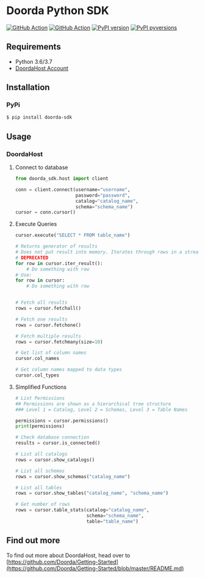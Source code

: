 # Doorda Python SDK
[![GitHub Action](https://github.com/doorda/doorda-python-sdk/workflows/Unit%20Tests/badge.svg)](https://github.com/Doorda/doorda-python-sdk/actions?query=workflow%3A%22Unit+Tests%22)
[![GitHub Action](https://github.com/doorda/doorda-python-sdk/workflows/Upload%20Python%20Package/badge.svg)](https://github.com/Doorda/doorda-python-sdk/actions?query=workflow%3A%22Upload+Python+Package%22)
[![PyPI version](https://badge.fury.io/py/doorda-sdk.svg)](https://badge.fury.io/py/doorda-sdk)
[![PyPI pyversions](https://img.shields.io/pypi/pyversions/doorda-sdk)](https://pypi.python.org/pypi/doorda-sdk/)

## Requirements

- Python 3.6/3.7
- [DoordaHost Account](https://doorda.com)

## Installation

### PyPi
```bash
$ pip install doorda-sdk
```

## Usage

### DoordaHost

1) Connect to database
    ```python
    from doorda_sdk.host import client

    conn = client.connect(username="username",
                          password="password",
                          catalog="catalog_name",
                          schema="schema_name")
    cursor = conn.cursor()
    ```

2) Execute Queries
    ```python
    cursor.execute("SELECT * FROM table_name")

    # Returns generator of results
    # Does not put result into memory. Iterates through rows in a streaming fashion.
    # DEPRECATED
    for row in cursor.iter_result():
        # Do something with row
    # Use:
    for row in cursor:
        # Do something with row

    
    # Fetch all results
    rows = cursor.fetchall()
    
    # Fetch one results
    rows = cursor.fetchone()
    
    # Fetch multiple results
    rows = cursor.fetchmany(size=10)
    
    # Get list of column names
    cursor.col_names
    
    # Get column names mapped to data types
    cursor.col_types
    ```

3) Simplified Functions

    ```python
    # List Permissions
    ## Permissions are shown as a hierarchical tree structure
    ### Level 1 = Catalog, Level 2 = Schemas, Level 3 = Table Names

    permissions = cursor.permissions()
    print(permissions)

    # Check database connection
    results = cursor.is_connected()
    
    # List all catalogs
    rows = cursor.show_catalogs()

    # List all schemas
    rows = cursor.show_schemas("catalog_name")

    # List all tables
    rows = cursor.show_tables("catalog_name", "schema_name")
    
    # Get number of rows
    rows = cursor.table_stats(catalog="catalog_name", 
                              schema="schema_name",
                              table="table_name")
    ```

## Find out more

To find out more about DoordaHost, head over to [https://github.com/Doorda/Getting-Started](https://github.com/Doorda/Getting-Started/blob/master/README.md)
